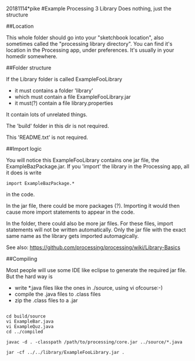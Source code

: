 20181114*pike
#Example Processing 3 Library
Does nothing, just the structure

##Location

This whole folder should go into your "sketchbook location",
also sometimes called the "processing library directory".
You can find it's location in the Processing app, under preferences.
It's usually in your homedir somewhere.

##Folder structure

If the Library folder is called ExampleFooLibrary
 - it must contains a folder 'library'
 - which must contain a file ExampleFooLibrary.jar
 - it must(?) contain a file library.properties

It contain lots of unrelated things.

The 'build' folder in this dir is not required.

This 'README.txt' is not required.

##Import logic

You will notice this ExampleFooLibrary contains
one jar file, the ExampleBazPackage.jar. If you 'import'
the library in the Processing app, all it does is write 

`import ExampleBazPackage.*`

in the code.

In the jar file, there could be more packages (?). 
Importing it would then cause more import statements
to appear in the code.

In the folder, there could also be more jar files. For these
files, import statements will not be written automatically.
Only the jar file with the exact same name as the library
gets imported automagically.

See also:
https://github.com/processing/processing/wiki/Library-Basics

##Compiling 

Most people will use some IDE like eclipse to generate
the required jar file. But the hard way is

- write *.java files like the ones in ./source, using vi ofcourse:-)
- compile the .java files to .class files 
- zip the .class files to a .jar  

```

cd build/source
vi ExampleBar.java
vi ExampleQuz.java
cd ../compiled

javac -d . -classpath /path/to/processing/core.jar ../source/*.java
  
jar -cf ../../library/ExampleFooLibrary.jar .
  
  
```

